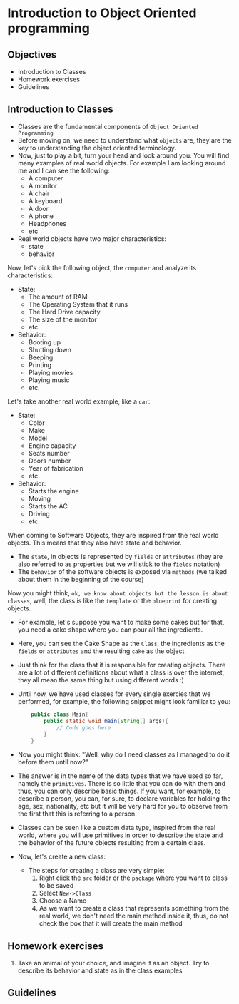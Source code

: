 # Introduction to Object Oriented programming

## Objectives

- Introduction to Classes
- Homework exercises
- Guidelines

## Introduction to Classes

- Classes are the fundamental components of `Object Oriented Programming`
- Before moving on, we need to understand what `objects` are, they are the key to understanding the object oriented terminology.
- Now, just to play a bit, turn your head and look around you. You will find many examples of real world objects. For example I am looking around me and I can see the following:
  - A computer
  - A monitor
  - A chair
  - A keyboard
  - A door
  - A phone
  - Headphones
  - etc
- Real world objects have two major characteristics:
  - state
  - behavior

Now, let's pick the following object, the `computer` and analyze its characteristics:

- State:
  - The amount of RAM
  - The Operating System that it runs
  - The Hard Drive capacity
  - The size of the monitor
  - etc.
- Behavior:
  - Booting up
  - Shutting down
  - Beeping
  - Printing
  - Playing movies
  - Playing music
  - etc.

Let's take another real world example, like a `car`:

- State:
  - Color
  - Make
  - Model
  - Engine capacity
  - Seats number
  - Doors number
  - Year of fabrication
  - etc.
- Behavior:
  - Starts the engine
  - Moving
  - Starts the AC
  - Driving
  - etc.

When coming to Software Objects, they are inspired from the real world objects. This means that they also have state and behavior.

- The `state`, in objects is represented by `fields` or `attributes` (they are also referred to as properties but we will stick to the `fields` notation)
- The `behavior` of the software objects is exposed via `methods` (we talked about them in the beginning of the course)

Now you might think, `ok, we know about objects but the lesson is about classes`, well, the class is like the `template` or the `blueprint` for creating objects.

- For example, let's suppose you want to make some cakes but for that, you need a cake shape where you can pour all the ingredients.
- Here, you can see the Cake Shape as the `Class`, the ingredients as the `fields` or `attributes` and the resulting `cake` as the object

- Just think for the class that it is responsible for creating objects. There are a lot of different definitions about what a class is over the internet, they all mean the same thing but using different words :)

- Until now, we have used classes for every single exercies that we performed, for example, the following snippet might look familiar to you:
  ```java
      public class Main{
          public static void main(String[] args){
              // Code goes here
          }
      }
  ```
- Now you might think: "Well, why do I need classes as I managed to do it before them until now?"
- The answer is in the name of the data types that we have used so far, namely the `primitives`. There is so little that you can do with them and thus, you can only describe basic things. If you want, for example, to describe a person, you can, for sure, to declare variables for holding the age, sex, nationality, etc but it will be very hard for you to observe from the first that this is referring to a person.
- Classes can be seen like a custom data type, inspired from the real world, where you will use primitives in order to describe the state and the behavior of the future objects resulting from a certain class.

- Now, let's create a new class:
  - The steps for creating a class are very simple:
    1. Right click the `src` folder or the `package` where you want to class to be saved
    2. Select `New->Class`
    3. Choose a Name
    4. As we want to create a class that represents something from the real world, we don't need the main method inside it, thus, do not check the box that it will create the main method

## Homework exercises

1. Take an animal of your choice, and imagine it as an object. Try to describe its behavior and state as in the class examples

## Guidelines
